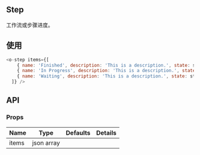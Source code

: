 ## Step  

工作流或步骤进度。

## 使用

```js
<o-step items={[
    { name: 'Finished', description: 'This is a description.', state: state.DONE },
    { name: 'In Progress', description: 'This is a description.', state: state.DOING },
    { name: 'Waiting', description: 'This is a description.', state: state.TODO }
  ]} />
```

## API

### Props

|  **Name**  | **Type**        | **Defaults**  | **Details**  |
| ------------- |:-------------:|:-----:|:-------------:|
| items  | json array |        |           |
